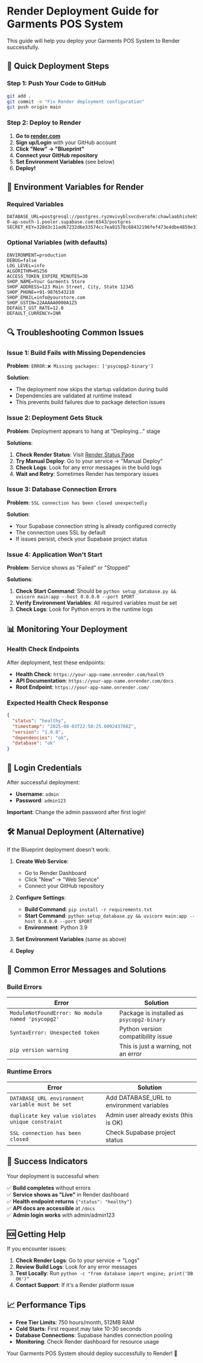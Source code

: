 # Render Deployment Guide for Garments POS System

This guide will help you deploy your Garments POS System to Render successfully.

## 🚀 Quick Deployment Steps

### Step 1: Push Your Code to GitHub

```bash
git add .
git commit -m "Fix Render deployment configuration"
git push origin main
```

### Step 2: Deploy to Render

1. **Go to [render.com](https://render.com)**
2. **Sign up/Login** with your GitHub account
3. **Click "New" → "Blueprint"**
4. **Connect your GitHub repository**
5. **Set Environment Variables** (see below)
6. **Deploy!**

## 🔧 Environment Variables for Render

### Required Variables
```
DATABASE_URL=postgresql://postgres.ryzmvivyblsvcdverafm:chawlaabhishek55@aws-0-ap-south-1.pooler.supabase.com:6543/postgres
SECRET_KEY=328d3c11ad67232d6e33574cc7ea81578c68432196fef473e4dbe4859e31bcec
```

### Optional Variables (with defaults)
```
ENVIRONMENT=production
DEBUG=false
LOG_LEVEL=info
ALGORITHM=HS256
ACCESS_TOKEN_EXPIRE_MINUTES=30
SHOP_NAME=Your Garments Store
SHOP_ADDRESS=123 Main Street, City, State 12345
SHOP_PHONE=+91-9876543210
SHOP_EMAIL=info@yourstore.com
SHOP_GSTIN=22AAAAA0000A1Z5
DEFAULT_GST_RATE=12.0
DEFAULT_CURRENCY=INR
```

## 🔍 Troubleshooting Common Issues

### Issue 1: Build Fails with Missing Dependencies

**Problem**: `ERROR:❌ Missing packages: ['psycopg2-binary']`

**Solution**: 
- The deployment now skips the startup validation during build
- Dependencies are validated at runtime instead
- This prevents build failures due to package detection issues

### Issue 2: Deployment Gets Stuck

**Problem**: Deployment appears to hang at "Deploying..." stage

**Solutions**:
1. **Check Render Status**: Visit [Render Status Page](https://status.render.com/)
2. **Try Manual Deploy**: Go to your service → "Manual Deploy"
3. **Check Logs**: Look for any error messages in the build logs
4. **Wait and Retry**: Sometimes Render has temporary issues

### Issue 3: Database Connection Errors

**Problem**: `SSL connection has been closed unexpectedly`

**Solution**: 
- Your Supabase connection string is already configured correctly
- The connection uses SSL by default
- If issues persist, check your Supabase project status

### Issue 4: Application Won't Start

**Problem**: Service shows as "Failed" or "Stopped"

**Solutions**:
1. **Check Start Command**: Should be `python setup_database.py && uvicorn main:app --host 0.0.0.0 --port $PORT`
2. **Verify Environment Variables**: All required variables must be set
3. **Check Logs**: Look for Python errors in the runtime logs

## 📊 Monitoring Your Deployment

### Health Check Endpoints

After deployment, test these endpoints:

- **Health Check**: `https://your-app-name.onrender.com/health`
- **API Documentation**: `https://your-app-name.onrender.com/docs`
- **Root Endpoint**: `https://your-app-name.onrender.com/`

### Expected Health Check Response

```json
{
  "status": "healthy",
  "timestamp": "2025-08-03T22:50:25.609243788Z",
  "version": "1.0.0",
  "dependencies": "ok",
  "database": "ok"
}
```

## 🔐 Login Credentials

After successful deployment:

- **Username**: `admin`
- **Password**: `admin123`

**Important**: Change the admin password after first login!

## 🛠️ Manual Deployment (Alternative)

If the Blueprint deployment doesn't work:

1. **Create Web Service**:
   - Go to Render Dashboard
   - Click "New" → "Web Service"
   - Connect your GitHub repository

2. **Configure Settings**:
   - **Build Command**: `pip install -r requirements.txt`
   - **Start Command**: `python setup_database.py && uvicorn main:app --host 0.0.0.0 --port $PORT`
   - **Environment**: Python 3.9

3. **Set Environment Variables** (same as above)

4. **Deploy**

## 📝 Common Error Messages and Solutions

### Build Errors

| Error | Solution |
|-------|----------|
| `ModuleNotFoundError: No module named 'psycopg2'` | Package is installed as `psycopg2-binary` |
| `SyntaxError: Unexpected token` | Python version compatibility issue |
| `pip version warning` | This is just a warning, not an error |

### Runtime Errors

| Error | Solution |
|-------|----------|
| `DATABASE_URL environment variable must be set` | Add DATABASE_URL to environment variables |
| `duplicate key value violates unique constraint` | Admin user already exists (this is OK) |
| `SSL connection has been closed` | Check Supabase project status |

## 🎯 Success Indicators

Your deployment is successful when:

✅ **Build completes** without errors  
✅ **Service shows as "Live"** in Render dashboard  
✅ **Health endpoint returns** `{"status": "healthy"}`  
✅ **API docs are accessible** at `/docs`  
✅ **Admin login works** with admin/admin123  

## 🆘 Getting Help

If you encounter issues:

1. **Check Render Logs**: Go to your service → "Logs"
2. **Review Build Logs**: Look for any error messages
3. **Test Locally**: Run `python -c "from database import engine; print('DB OK')"`
4. **Contact Support**: If it's a Render platform issue

## 📈 Performance Tips

- **Free Tier Limits**: 750 hours/month, 512MB RAM
- **Cold Starts**: First request may take 10-30 seconds
- **Database Connections**: Supabase handles connection pooling
- **Monitoring**: Check Render dashboard for resource usage

Your Garments POS System should deploy successfully to Render! 🎉 